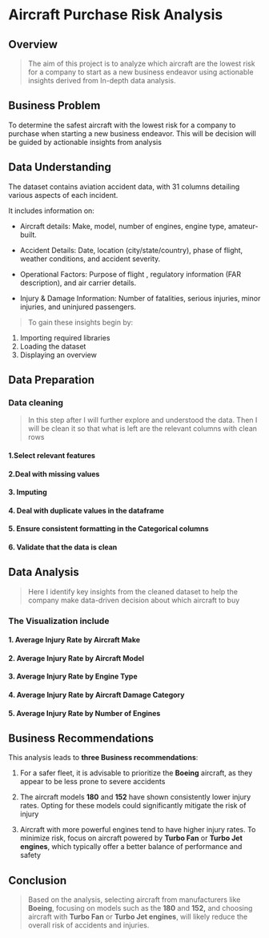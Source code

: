 #  **Aircraft Purchase Risk Analysis**

## **Overview**
> The aim of this project is to analyze which aircraft are the lowest risk for a company to start as a new business endeavor using actionable insights derived from In-depth data analysis.

## **Business Problem**

To determine the safest aircraft with the lowest risk for a company to purchase when starting a new business endeavor. This will be decision will be guided by actionable insights from analysis


## **Data Understanding**

The dataset contains aviation accident data, with 31 columns detailing various aspects of each incident. 

It includes information on:

- Aircraft details: Make, model, number of engines, engine type, amateur-built.

- Accident Details: Date, location (city/state/country), phase of flight, weather conditions, and accident severity.

- Operational Factors: Purpose of flight , regulatory information (FAR description), and air carrier details.

- Injury & Damage Information: Number of fatalities, serious injuries, minor injuries, and uninjured passengers.


> To gain these insights begin by:
1. Importing required libraries
2. Loading the dataset
3. Displaying an overview

## **Data Preparation**
### **Data cleaning**

> In this step after I will further explore and understood the data. Then I will be clean it so that what is left are the relevant columns with clean rows
#### **1.Select relevant features** 
#### **2.Deal with missing values**
#### **3. Imputing**
#### **4. Deal with duplicate values in the dataframe**
#### **5. Ensure consistent formatting in the Categorical columns**
#### **6. Validate that the data is clean**

## **Data Analysis**

> Here I identify key insights from the cleaned dataset to help the company make data-driven decision about which aircraft to buy
### **The Visualization include**
#### **1. Average Injury Rate by Aircraft Make**
#### **2. Average Injury Rate by Aircraft Model**
#### **3. Average Injury Rate by Engine Type**
#### **4. Average Injury Rate by Aircraft Damage Category**
#### **5. Average Injury Rate by Number of Engines**

## **Business Recommendations**

This analysis leads to **three Business recommendations**:

1. For a safer fleet, it is advisable to prioritize the **Boeing** aircraft, as they appear to be less prone to severe accidents

2. The aircraft models **180** and **152** have shown consistently lower injury rates. Opting for these models could significantly mitigate the risk of injury
3. Aircraft with more powerful engines tend to have higher injury rates. To minimize risk, focus on aircraft powered by **Turbo Fan** or **Turbo Jet engines**, which typically offer a better balance of performance and safety

## **Conclusion**
> Based on the analysis, selecting aircraft from manufacturers like **Boeing**, focusing on models such as the **180** and **152,** and choosing aircraft with **Turbo Fan** or **Turbo Jet engines**, will likely reduce the overall risk of accidents and injuries.



